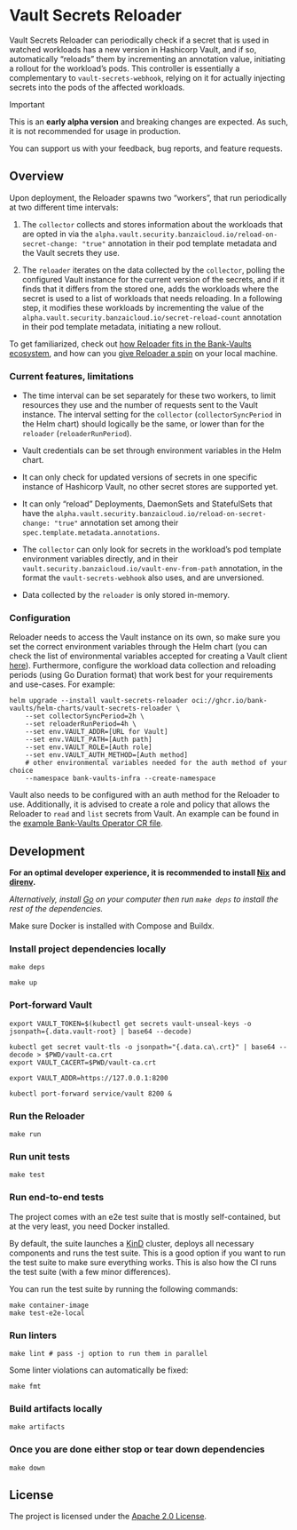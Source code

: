 # Vault Secrets Reloader

Vault Secrets Reloader can periodically check if a secret that is used in watched workloads has a new version in Hashicorp Vault, and if so, automatically “reloads” them by incrementing an annotation value, initiating a rollout for the workload’s pods. This controller is essentially a complementary to `vault-secrets-webhook`, relying on it for actually injecting secrets into the pods of the affected workloads.

> [!IMPORTANT]
> This is an **early alpha version** and breaking changes are expected. As such, it is not recommended
> for usage in production.
>
> You can support us with your feedback, bug reports, and feature requests.

## Overview

Upon deployment, the Reloader spawns two “workers”, that run periodically at two different time intervals:

1. The `collector` collects and stores information about the workloads that are opted in via the `alpha.vault.security.banzaicloud.io/reload-on-secret-change: "true"` annotation in their pod template metadata and the Vault secrets they use.

2. The `reloader` iterates on the data collected by the `collector`, polling the configured Vault instance for the current version of the secrets, and if it finds that it differs from the stored one, adds the workloads where the secret is used to a list of workloads that needs reloading. In a following step, it modifies these workloads by incrementing the value of the `alpha.vault.security.banzaicloud.io/secret-reload-count` annotation in their pod template metadata, initiating a new rollout.

To get familiarized, check out [how Reloader fits in the Bank-Vaults ecosystem](https://github.com/bank-vaults/vault-secrets-reloader/blob/main/examples/reloader-in-bank-vaults-ecosystem.md), and how can you [give Reloader a spin](https://github.com/bank-vaults/vault-secrets-reloader/blob/main/examples/try-locally.md) on your local machine.

### Current features, limitations

- The time interval can be set separately for these two workers, to limit resources they use and the number of requests sent to the Vault instance. The interval setting for the `collector` (`collectorSyncPeriod` in the Helm chart) should logically be the same, or lower than for the `reloader` (`reloaderRunPeriod`).

- Vault credentials can be set through environment variables in the Helm chart.

- It can only check for updated versions of secrets in one specific instance of Hashicorp Vault, no other secret stores are supported yet.

- It can only “reload” Deployments, DaemonSets and StatefulSets that have the `alpha.vault.security.banzaicloud.io/reload-on-secret-change: "true"` annotation set among their `spec.template.metadata.annotations`.

- The `collector` can only look for secrets in the workload’s pod template environment variables directly, and in their `vault.security.banzaicloud.io/vault-env-from-path` annotation, in the format the `vault-secrets-webhook` also uses, and are unversioned.

- Data collected by the `reloader` is only stored in-memory.

### Configuration

Reloader needs to access the Vault instance on its own, so make sure you set the correct environment variables through
the Helm chart (you can check the list of environmental variables accepted for creating a Vault client
[here](https://developer.hashicorp.com/vault/docs/commands#environment-variables)). Furthermore, configure the workload
data collection and reloading periods (using Go Duration format) that work best for your requirements and use-cases. For
example:

```shell
helm upgrade --install vault-secrets-reloader oci://ghcr.io/bank-vaults/helm-charts/vault-secrets-reloader \
    --set collectorSyncPeriod=2h \
    --set reloaderRunPeriod=4h \
    --set env.VAULT_ADDR=[URL for Vault]
    --set env.VAULT_PATH=[Auth path]
    --set env.VAULT_ROLE=[Auth role]
    --set env.VAULT_AUTH_METHOD=[Auth method]
    # other environmental variables needed for the auth method of your choice
    --namespace bank-vaults-infra --create-namespace
```

Vault also needs to be configured with an auth method for the Reloader to use. Additionally, it is advised to create a
role and policy that allows the Reloader to `read` and `list` secrets from Vault. An example can be found in the
[example Bank-Vaults Operator CR
file](https://github.com/bank-vaults/vault-secrets-reloader/blob/main/e2e/deploy/vault/vault.yaml#L102).

## Development

**For an optimal developer experience, it is recommended to install [Nix](https://nixos.org/download.html) and
[direnv](https://direnv.net/docs/installation.html).**

_Alternatively, install [Go](https://go.dev/dl/) on your computer then run `make deps` to install the rest of the
dependencies._

Make sure Docker is installed with Compose and Buildx.

### Install project dependencies locally

```shell
make deps

make up
```

### Port-forward Vault

```shell
export VAULT_TOKEN=$(kubectl get secrets vault-unseal-keys -o jsonpath={.data.vault-root} | base64 --decode)

kubectl get secret vault-tls -o jsonpath="{.data.ca\.crt}" | base64 --decode > $PWD/vault-ca.crt
export VAULT_CACERT=$PWD/vault-ca.crt

export VAULT_ADDR=https://127.0.0.1:8200

kubectl port-forward service/vault 8200 &
```

### Run the Reloader

```shell
make run
```

### Run unit tests

```shell
make test
```

### Run end-to-end tests

The project comes with an e2e test suite that is mostly self-contained, but at the very least, you need Docker
installed.

By default, the suite launches a [KinD](https://kind.sigs.k8s.io/) cluster, deploys all necessary components and runs
the test suite. This is a good option if you want to run the test suite to make sure everything works. This is also how
the CI runs the test suite (with a few minor differences).

You can run the test suite by running the following commands:

```shell
make container-image
make test-e2e-local
```

### Run linters

```shell
make lint # pass -j option to run them in parallel
```

Some linter violations can automatically be fixed:

```shell
make fmt
```

### Build artifacts locally

```shell
make artifacts
```

### Once you are done either stop or tear down dependencies

```shell
make down
```

## License

The project is licensed under the [Apache 2.0 License](LICENSE).
